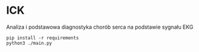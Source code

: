# ICK
Analiza i podstawowa diagnostyka chorób serca na podstawie sygnału EKG

```
pip install -r requirements
python3 ./main.py
```